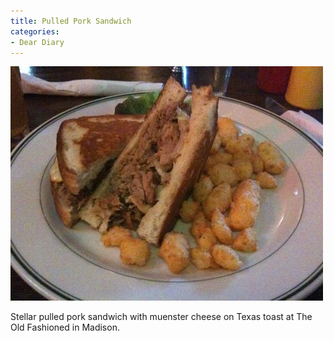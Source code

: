 ```yaml
---
title: Pulled Pork Sandwich
categories:
- Dear Diary
---
```


![](/assets/posts/2009/da2a6034b6c969f797a56706775dc8ae.jpg)
  



Stellar pulled pork sandwich with muenster cheese on Texas toast at The Old Fashioned in Madison.
